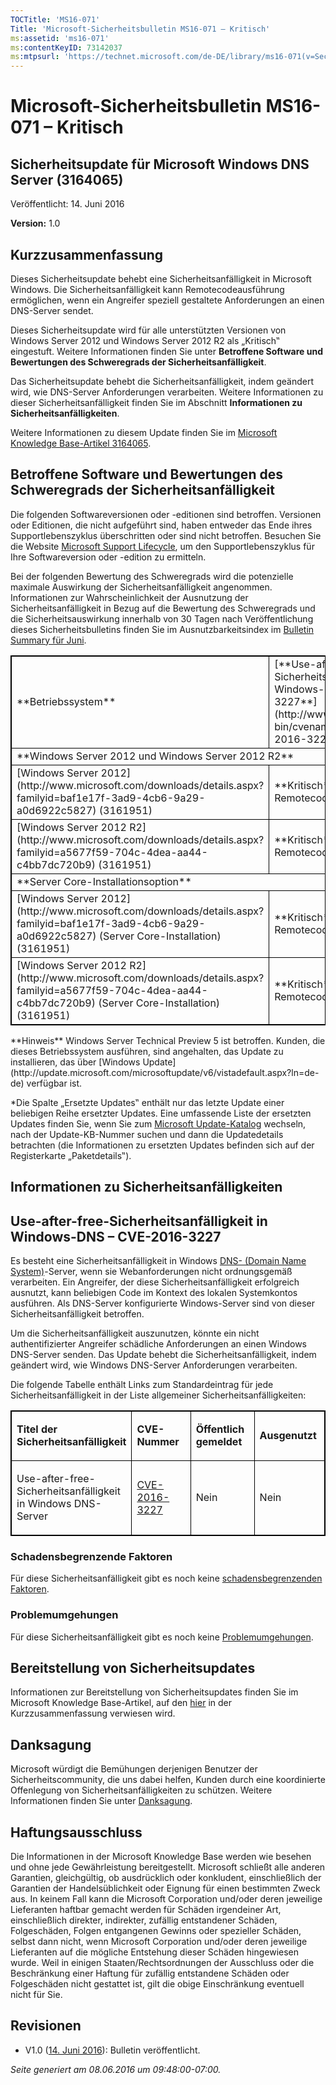 ```yaml
---
TOCTitle: 'MS16-071'
Title: 'Microsoft-Sicherheitsbulletin MS16-071 – Kritisch'
ms:assetid: 'ms16-071'
ms:contentKeyID: 73142037
ms:mtpsurl: 'https://technet.microsoft.com/de-DE/library/ms16-071(v=Security.10)'
---
```


Microsoft-Sicherheitsbulletin MS16-071 – Kritisch
=================================================

Sicherheitsupdate für Microsoft Windows DNS Server (3164065)
------------------------------------------------------------

Veröffentlicht: 14. Juni 2016

**Version:** 1.0

Kurzzusammenfassung
-------------------

<span id="sectionToggle0"></span>
Dieses Sicherheitsupdate behebt eine Sicherheitsanfälligkeit in Microsoft Windows. Die Sicherheitsanfälligkeit kann Remotecodeausführung ermöglichen, wenn ein Angreifer speziell gestaltete Anforderungen an einen DNS-Server sendet.

Dieses Sicherheitsupdate wird für alle unterstützten Versionen von Windows Server 2012 und Windows Server 2012 R2 als „Kritisch‟ eingestuft. Weitere Informationen finden Sie unter **Betroffene Software und Bewertungen des Schweregrads der Sicherheitsanfälligkeit**.

Das Sicherheitsupdate behebt die Sicherheitsanfälligkeit, indem geändert wird, wie DNS-Server Anforderungen verarbeiten. Weitere Informationen zu dieser Sicherheitsanfälligkeit finden Sie im Abschnitt **Informationen zu Sicherheitsanfälligkeiten**.

<span id="KBArticle"></span>
Weitere Informationen zu diesem Update finden Sie im [Microsoft Knowledge Base-Artikel 3164065](https://support.microsoft.com/de-de/kb/3164065).

Betroffene Software und Bewertungen des Schweregrads der Sicherheitsanfälligkeit
--------------------------------------------------------------------------------

<span id="sectionToggle1"></span>
Die folgenden Softwareversionen oder -editionen sind betroffen. Versionen oder Editionen, die nicht aufgeführt sind, haben entweder das Ende ihres Supportlebenszyklus überschritten oder sind nicht betroffen. Besuchen Sie die Website [Microsoft Support Lifecycle](https://support.microsoft.com/de-de/lifecycle), um den Supportlebenszyklus für Ihre Softwareversion oder -edition zu ermitteln.

Bei der folgenden Bewertung des Schweregrads wird die potenzielle maximale Auswirkung der Sicherheitsanfälligkeit angenommen. Informationen zur Wahrscheinlichkeit der Ausnutzung der Sicherheitsanfälligkeit in Bezug auf die Bewertung des Schweregrads und die Sicherheitsauswirkung innerhalb von 30 Tagen nach Veröffentlichung dieses Sicherheitsbulletins finden Sie im Ausnutzbarkeitsindex im [Bulletin Summary für Juni](https://technet.microsoft.com/de-de/library/security/ms16-jun).

<p> </p>
<table style="border:1px solid black;">
<tr>
<td style="border:1px solid black;">
**Betriebssystem**

</td>
<td style="border:1px solid black;">
[**Use-after-free-Sicherheitsanfälligkeit in Windows-DNS – CVE-2016-3227**](http://www.cve.mitre.org/cgi-bin/cvename.cgi?name=cve-2016-3227)

</td>
<td style="border:1px solid black;">
**Ersetzte Updates\***

</td>
</tr>
<tr>
<td style="border:1px solid black;" colspan="3">
**Windows Server 2012 und Windows Server 2012 R2**

</td>
</tr>
<tr>
<td style="border:1px solid black;">
[Windows Server 2012](http://www.microsoft.com/downloads/details.aspx?familyid=baf1e17f-3ad9-4cb6-9a29-a0d6922c5827)  
(3161951)

</td>
<td style="border:1px solid black;">
**Kritisch**  
Remotecodeausführung

</td>
<td style="border:1px solid black;">
3100465 in [MS15-127](https://technet.microsoft.com/de-de/library/security/ms15-127)

</td>
</tr>
<tr>
<td style="border:1px solid black;">
[Windows Server 2012 R2](http://www.microsoft.com/downloads/details.aspx?familyid=a5677f59-704c-4dea-aa44-c4bb7dc720b9)  
(3161951)

</td>
<td style="border:1px solid black;">
**Kritisch**  
Remotecodeausführung

</td>
<td style="border:1px solid black;">
3100465 in [MS15-127](https://technet.microsoft.com/de-de/library/security/ms15-127)

</td>
</tr>
<tr>
<td style="border:1px solid black;" colspan="3">
**Server Core-Installationsoption**

</td>
</tr>
<tr>
<td style="border:1px solid black;">
[Windows Server 2012](http://www.microsoft.com/downloads/details.aspx?familyid=baf1e17f-3ad9-4cb6-9a29-a0d6922c5827) (Server Core-Installation)  
(3161951)

</td>
<td style="border:1px solid black;">
**Kritisch**  
Remotecodeausführung

</td>
<td style="border:1px solid black;">
3100465 in [MS15-127](https://technet.microsoft.com/de-de/library/security/ms15-127)

</td>
</tr>
<tr>
<td style="border:1px solid black;">
[Windows Server 2012 R2](http://www.microsoft.com/downloads/details.aspx?familyid=a5677f59-704c-4dea-aa44-c4bb7dc720b9) (Server Core-Installation)  
(3161951)

</td>
<td style="border:1px solid black;">
**Kritisch**  
Remotecodeausführung

</td>
<td style="border:1px solid black;">
3100465 in [MS15-127](https://technet.microsoft.com/de-de/library/security/ms15-127)

</td>
</tr>
</table>
<p> </p>
**Hinweis** Windows Server Technical Preview 5 ist betroffen. Kunden, die dieses Betriebssystem ausführen, sind angehalten, das Update zu installieren, das über [Windows Update](http://update.microsoft.com/microsoftupdate/v6/vistadefault.aspx?ln=de-de) verfügbar ist.

\*Die Spalte „Ersetzte Updates‟ enthält nur das letzte Update einer beliebigen Reihe ersetzter Updates. Eine umfassende Liste der ersetzten Updates finden Sie, wenn Sie zum [Microsoft Update-Katalog](http://catalog.update.microsoft.com/v7/site/home.aspx) wechseln, nach der Update-KB-Nummer suchen und dann die Updatedetails betrachten (die Informationen zu ersetzten Updates befinden sich auf der Registerkarte „Paketdetails‟).

Informationen zu Sicherheitsanfälligkeiten
------------------------------------------

<span id="sectionToggle2"></span>
Use-after-free-Sicherheitsanfälligkeit in Windows-DNS – CVE-2016-3227
---------------------------------------------------------------------

Es besteht eine Sicherheitsanfälligkeit in Windows [DNS- (Domain Name System)](https://technet.microsoft.com/de-de/library/security/dn848375.aspx)-Server, wenn sie Webanforderungen nicht ordnungsgemäß verarbeiten. Ein Angreifer, der diese Sicherheitsanfälligkeit erfolgreich ausnutzt, kann beliebigen Code im Kontext des lokalen Systemkontos ausführen. Als DNS-Server konfigurierte Windows-Server sind von dieser Sicherheitsanfälligkeit betroffen.

Um die Sicherheitsanfälligkeit auszunutzen, könnte ein nicht authentifizierter Angreifer schädliche Anforderungen an einen Windows DNS-Server senden. Das Update behebt die Sicherheitsanfälligkeit, indem geändert wird, wie Windows DNS-Server Anforderungen verarbeiten.

Die folgende Tabelle enthält Links zum Standardeintrag für jede Sicherheitsanfälligkeit in der Liste allgemeiner Sicherheitsanfälligkeiten:

<p> </p>
<table style="border:1px solid black;">
<colgroup>
<col width="25%" />
<col width="25%" />
<col width="25%" />
<col width="25%" />
</colgroup>
<tbody>
<tr class="odd">
<td style="border:1px solid black;"><p><strong>Titel der Sicherheitsanfälligkeit</strong></p></td>
<td style="border:1px solid black;"><p><strong>CVE-Nummer</strong></p></td>
<td style="border:1px solid black;"><p><strong>Öffentlich gemeldet</strong></p></td>
<td style="border:1px solid black;"><p><strong>Ausgenutzt</strong></p></td>
</tr>
<tr class="even">
<td style="border:1px solid black;"><p>Use-after-free-Sicherheitsanfälligkeit in Windows DNS-Server</p></td>
<td style="border:1px solid black;"><p><a href="http://www.cve.mitre.org/cgi-bin/cvename.cgi?name=cve-2016-3227">CVE-2016-3227</a></p></td>
<td style="border:1px solid black;"><p>Nein</p></td>
<td style="border:1px solid black;"><p>Nein</p></td>
</tr>
</tbody>
</table>
  
### Schadensbegrenzende Faktoren
  
Für diese Sicherheitsanfälligkeit gibt es noch keine [schadensbegrenzenden Faktoren](https://technet.microsoft.com/de-de/library/security/dn848375.aspx).
  
### Problemumgehungen
  
Für diese Sicherheitsanfälligkeit gibt es noch keine [Problemumgehungen](https://technet.microsoft.com/de-de/library/security/dn848375.aspx).
  
Bereitstellung von Sicherheitsupdates   
--------------------------------------
  
<span id="sectionToggle3"></span>
Informationen zur Bereitstellung von Sicherheitsupdates finden Sie im Microsoft Knowledge Base-Artikel, auf den [hier](https://technet.microsoft.com/de-DE/library////c(v=Security.10)) in der Kurzzusammenfassung verwiesen wird.
  
Danksagung  
----------
  
<span id="sectionToggle4"></span>
Microsoft würdigt die Bemühungen derjenigen Benutzer der Sicherheitscommunity, die uns dabei helfen, Kunden durch eine koordinierte Offenlegung von Sicherheitsanfälligkeiten zu schützen. Weitere Informationen finden Sie unter [Danksagung](https://technet.microsoft.com/de-de/library/security/dn903755.aspx). 
  
Haftungsausschluss  
------------------
  
<span id="sectionToggle5"></span>
Die Informationen in der Microsoft Knowledge Base werden wie besehen und ohne jede Gewährleistung bereitgestellt. Microsoft schließt alle anderen Garantien, gleichgültig, ob ausdrücklich oder konkludent, einschließlich der Garantien der Handelsüblichkeit oder Eignung für einen bestimmten Zweck aus. In keinem Fall kann die Microsoft Corporation und/oder deren jeweilige Lieferanten haftbar gemacht werden für Schäden irgendeiner Art, einschließlich direkter, indirekter, zufällig entstandener Schäden, Folgeschäden, Folgen entgangenen Gewinns oder spezieller Schäden, selbst dann nicht, wenn Microsoft Corporation und/oder deren jeweilige Lieferanten auf die mögliche Entstehung dieser Schäden hingewiesen wurde. Weil in einigen Staaten/Rechtsordnungen der Ausschluss oder die Beschränkung einer Haftung für zufällig entstandene Schäden oder Folgeschäden nicht gestattet ist, gilt die obige Einschränkung eventuell nicht für Sie.
  
Revisionen  
----------
  
<span id="sectionToggle6"></span>
-   V1.0 ([14. Juni 2016](https://technet.microsoft.com/de-DE/library/bulletin_publisheddate(v=Security.10))): Bulletin veröffentlicht.
  
*Seite generiert am 08.06.2016 um 09:48:00-07:00.*
